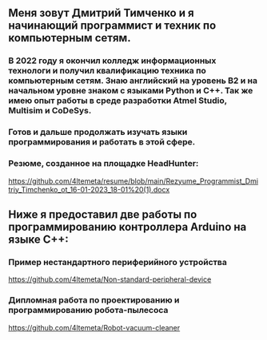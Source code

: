 
## Меня зовут Дмитрий Тимченко и я начинающий программист и техник по компьютерным сетям.
### В 2022 году я окончил колледж информационных технологи и получил квалификацию техника по компьютерным сетям. Знаю английский на уровень B2 и на начальном уровне знаком с языками Python и C++. Так же имею опыт работы в среде разработки Atmel Studio, Multisim и CoDeSys.
### Готов и дальше продолжать изучать языки программирования и работать в этой сфере.
### Резюме, созданное на площадке HeadHunter:
https://github.com/4ltemeta/resume/blob/main/Rezyume_Programmist_Dmitriy_Timchenko_ot_16-01-2023_18-01%20(1).docx
## Ниже я предоставил две работы по программированию контроллера Arduino на языке C++:
### Пример нестандартного периферийного устройства
https://github.com/4ltemeta/Non-standard-peripheral-device
### Дипломная работа по проектированию и программированию робота-пылесоса
https://github.com/4ltemeta/Robot-vacuum-cleaner
